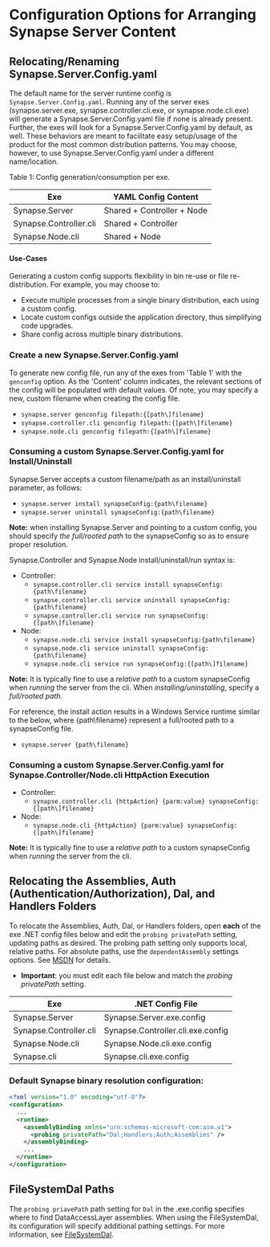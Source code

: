 # Configuration Options for Arranging Synapse Server Content

## Relocating/Renaming Synapse.Server.Config.yaml

The default name for the server runtime config is `Synapse.Server.Config.yaml`.  Running any of the server exes (synapse.server.exe, synapse.controller.cli.exe, or synapse.node.cli.exe) will generate a Synapse.Server.Config.yaml file if none is already present. Further, the exes will look for a Synapse.Server.Config.yaml by default, as well.  These behaviors are meant to facilitate easy setup/usage of the product for the most common distribution patterns.  You may choose, however, to use Synapse.Server.Config.yaml under a different name/location.

Table 1: Config generation/consumption per exe.

|Exe|YAML Config Content
|-|-
|Synapse.Server|Shared + Controller + Node
|Synapse.Controller.cli|Shared + Controller
|Synapse.Node.cli|Shared + Node

#### Use-Cases

Generating a custom config supports flexibility in bin re-use or file re-distribution.  For example, you may choose to:

- Execute multiple processes from a single binary distribution, each using a custom config.
- Locate custom configs outside the application directory, thus simplifying code upgrades.
- Share config across multiple binary distributions.

### Create a new Synapse.Server.Config.yaml

To generate new config file, run any of the exes from 'Table 1' with the `genconfig` option.  As the 'Content' column indicates, the relevant sections of the config will be populated with default values.  Of note, you may specify a new, custom filename when creating the config file.

- `synapse.server genconfig filepath:{[path\]filename}`
- `synapse.controller.cli genconfig filepath:{[path\]filename}`
- `synapse.node.cli genconfig filepath:{[path\]filename}`

### Consuming a custom Synapse.Server.Config.yaml for Install/Uninstall

Synapse.Server accepts a custom filename/path as an install/uninstall parameter, as follows:

- `synapse.server install synapseConfig:{path\filename}`
- `synapse.server uninstall synapseConfig:{path\filename}`

**Note:** when installing Synapse.Server and pointing to a custom config, you should specify _the full/rooted path_ to the synapseConfig so as to ensure proper resolution.

Synapse.Controller and Synapse.Node install/uninstall/run syntax is:

- Controller:
    - `synapse.controller.cli service install synapseConfig:{path\filename}`
    - `synapse.controller.cli service uninstall synapseConfig:{path\filename}`
    - `synapse.controller.cli service run synapseConfig:{[path\]filename}`
- Node:
    - `synapse.node.cli service install synapseConfig:{path\filename}`
    - `synapse.node.cli service uninstall synapseConfig:{path\filename}`
    - `synapse.node.cli service run synapseConfig:{[path\]filename}`

**Note:** It is typically fine to use a _relative path_ to a custom synapseConfig when _running_ the server from the cli.  When _installing/uninstalling_, specify a _full/rooted path_.

For reference, the install action results in a Windows Service runtime similar to the below, where {path\filename} represent a full/rooted path to a synapseConfig file.

- `synapse.server {path\filename}`

### Consuming a custom Synapse.Server.Config.yaml for Synapse.Controller/Node.cli HttpAction Execution

- Controller:
    - `synapse.controller.cli {httpAction} {parm:value} synapseConfig:{[path\]filename}`
- Node:
    - `synapse.node.cli {httpAction} {parm:value} synapseConfig:{[path\]filename}`

**Note:** It is typically fine to use a _relative path_ to a custom synapseConfig when _running_ the server from the cli.

## Relocating the Assemblies, Auth (Authentication/Authorization), Dal, and Handlers Folders

To relocate the Assemblies, Auth, Dal, or Handlers folders, open **each** of the exe .NET config files below and edit the `probing privatePath` setting, updating paths as desired.  The probing path setting only supports local, relative paths.  For absolute paths, use the `dependentAssembly` settings options.  See [MSDN](https://docs.microsoft.com/en-us/dotnet/framework/configure-apps/specify-assembly-location) for details.

- **Important**: you must edit each file below and match the *probing privatePath* setting.

|Exe|.NET Config File
|-|-
|Synapse.Server|Synapse.Server.exe.config
|Synapse.Controller.cli|Synapse.Controller.cli.exe.config
|Synapse.Node.cli|Synapse.Node.cli.exe.config
|Synapse.cli|Synapse.cli.exe.config


### Default Synapse binary resolution configuration:

```xml
<?xml version="1.0" encoding="utf-8"?>
<configuration>
  ...
  <runtime>
    <assemblyBinding xmlns="urn:schemas-microsoft-com:asm.v1">
      <probing privatePath="Dal;Handlers;Auth;Assemblies" />
    </assemblyBinding>
    ...
  </runtime>
</configuration>
```

## FileSystemDal Paths

The `probing priavePath` path setting for `Dal` in the .exe.config specifies where to find DataAccessLayer assemblies.  When using the FileSystemDal, its configuration will specify additional pathing settings.  For more information, see [FileSystemDal](/run/dal#filesystemdal).